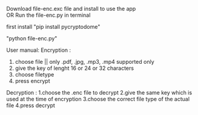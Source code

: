 Download file-enc.exc file and install to use the app  
OR
Run the file-enc.py in terminal

first install
"pip install pycryptodome"


"python file-enc.py"

User manual:
Encryption :
1. choose file  || only .pdf, .jpg, .mp3, .mp4 supported only
2. give the key of lenght 16 or 24 or 32 characters
3. choose filetype
4. press encrypt

Decryption :
1.choose the .enc file to decrypt
2.give the same key which is used at the time of encryption
3.choose the correct file type of the actual file 
4.press decrypt
